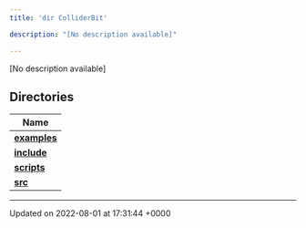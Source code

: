 ```yaml
---
title: 'dir ColliderBit'

description: "[No description available]"

---
```







[No description available]

## Directories

| Name           |
| -------------- |
| **[examples](/documentation/code/darkbit_developmentfiles/dir_5ec7ed99c429be57649080f5572cb885/#dir-examples)**  |
| **[include](/documentation/code/darkbit_developmentfiles/dir_86971f7a3e033a44fdd79643f3070191/#dir-include)**  |
| **[scripts](/documentation/code/darkbit_developmentfiles/dir_8d8d78fa40d3abc744d88b85d344fbd6/#dir-scripts)**  |
| **[src](/documentation/code/darkbit_developmentfiles/dir_ebc0d8ef92b132863f07a78e664e2ed5/#dir-src)**  |






-------------------------------

Updated on 2022-08-01 at 17:31:44 +0000
